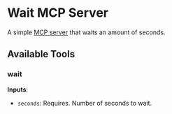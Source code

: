 # Wait MCP Server

A simple [MCP server](https://github.com/modelcontextprotocol/servers) that waits an amount of seconds.

## Available Tools

### wait

**Inputs**:
- `seconds`: Requires. Number of seconds to wait.

